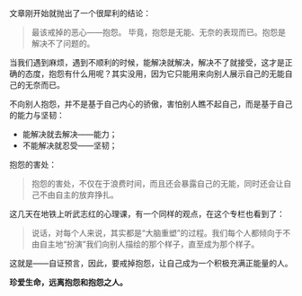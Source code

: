 文章刚开始就抛出了一个很犀利的结论：
> 最该戒掉的恶心——抱怨。
毕竟，抱怨是无能、无奈的表现而已。抱怨是解决不了问题的。

当我们遇到麻烦，遇到不顺利的时候，能解决就解决，解决不了就接受，这才是正确的态度，抱怨有什么用呢？其实没用，因为它只能用来向别人展示自己的无能自己的无奈而已。

不向别人抱怨，并不是基于自己内心的骄傲，害怕别人瞧不起自己，而是基于自己的能力与坚韧：
* 能解决就去解决——能力；
* 不能解决就忍受——坚韧；

抱怨的害处：
> 抱怨的害处，不仅在于浪费时间，而且还会暴露自己的无能，同时还会让自己不由自主的放弃挣扎。

这几天在地铁上听武志红的心理课，有一个同样的观点，在这个专栏也看到了：
> 说话，对每个人来说，其实都是“大脑重塑”的过程。我们每个人都倾向于不由自主地“扮演”我们向别人描绘的那个样子，直至成为那个样子。

这就是——自证预言，因此，要戒掉抱怨，让自己成为一个积极充满正能量的人。

**珍爱生命，远离抱怨和抱怨之人。**





